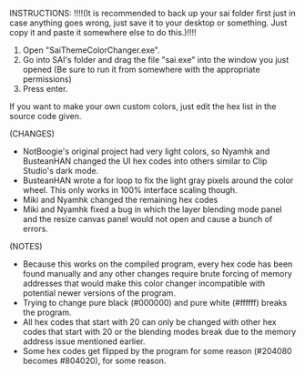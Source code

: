 INSTRUCTIONS:
!!!!(It is recommended to back up your sai folder first just in case anything goes wrong, just save it to your desktop or something. Just copy it and paste it somewhere else to do this.)!!!!

1. Open "SaiThemeColorChanger.exe".
2. Go into SAI's folder and drag the file "sai.exe" into the window you just opened (Be sure to run it from somewhere with the appropriate permissions) 
3. Press enter.

If you want to make your own custom colors, just edit the hex list in the source code given.

(CHANGES)
- NotBoogie's original project had very light colors, so Nyamhk and BusteanHAN changed the UI hex codes into others similar to Clip Studio's dark mode.
- BusteanHAN wrote a for loop to fix the light gray pixels around the color wheel. This only works in 100% interface scaling though.
- Miki and Nyamhk changed the remaining hex codes
- Miki and Nyamhk fixed a bug in which the layer blending mode panel and the resize canvas panel would not open and cause a bunch of errors.

(NOTES)
- Because this works on the compiled program, every hex code has been found manually and any other changes require brute forcing of memory addresses that would make this color changer incompatible with potential newer versions of the program.
- Trying to change pure black (#000000) and pure white (#ffffff) breaks the program.
- All hex codes that start with 20 can only be changed with other hex codes that start with 20 or the blending modes break due to the memory address issue mentioned earlier.
- Some hex codes get flipped by the program for some reason (#204080 becomes #804020), for some reason.
